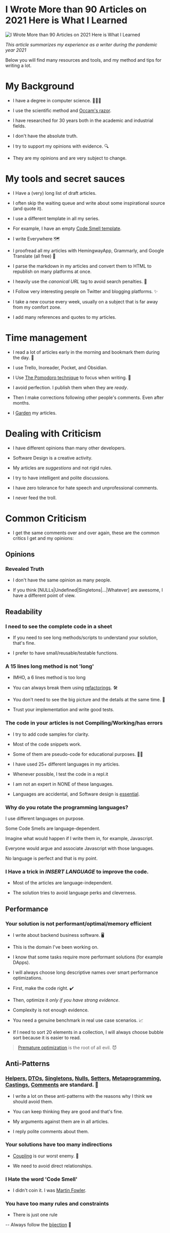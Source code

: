 # I Wrote More than 90 Articles on 2021 Here is What I Learned

![I Wrote More than 90 Articles on 2021 Here is What I Learned](I%20Wrote%20More%20than%2090%20Articles%20on%202021%20Here%20is%20What%20I%20Learned.jpg)

*This article summarizes my experience as a writer during the pandemic year 2021*

Below you will find many resources and tools, and my method and tips for writing a lot.

# My Background

- I have a degree in computer science. 👨🏽‍🔬

- I use the scientific method and [Occam's razor](https://en.wikipedia.org/wiki/Occam%27s_razor).

- I have researched for 30 years both in the academic and industrial fields.

- I don't have the absolute truth. 

- I try to support my opinions with evidence. 🔍

- They are my opinions and are very subject to change.

# My tools and secret sauces

- I Have a (very) long list of draft articles.

- I often skip the waiting queue and write about some inspirational source (and quote it).

- I use a different template in all my series. 

- For example, I have an empty [Code Smell template](https://maximilianocontieri/series/code-smells).

- I write Everywhere 🗺️

- I proofread all my articles with HemingwayApp, Grammarly, and Google Translate (all free) 🔡

- I parse the markdown in my articles and convert them to HTML to republish on many platforms at once. 

- I heavily use the *canonical URL* tag to avoid search penalties. 🔎

- I Follow very interesting people on Twitter and blogging platforms. ✨

- I take a new course every week, usually on a subject that is far away from my comfort zone.

- I add many references and quotes to my articles.

# Time management

- I read a lot of articles early in the morning and bookmark them during the day. 🌅

- I use Trello, Inoreader, Pocket, and Obsidian.

- I Use [The Pomodoro technique](https://github.com/mcsee/Software-Design-Articles/tree/main/Articles/Productivity/16%20Simple%20Tips%20to%20Boost%20Your%20Productivity%20x10/readme.md) to focus when writing. 🍅

- I avoid perfection. I publish them when they are *ready*. 

- Then I make corrections following other people's comments. Even after months.

- I [Garden](https://github.com/mcsee/Software-Design-Articles/tree/main/Articles/Blogging/Today%20I%20Learned%20the%20Concept%20of%20Gardening/readme.md) my articles.

# Dealing with Criticism

- I have different opinions than many other developers.

- Software Design is a creative activity. 

- My articles are *suggestions* and not rigid rules.

- I try to have intelligent and polite discussions.

- I have zero tolerance for hate speech and unprofessional comments.

- I never feed the troll.

# Common Criticism

- I get the same comments over and over again, these are the common critics I get and my opinions:

## Opinions

### Revealed Truth

- I don't have the same opinion as many people.

- If you think [NULLs|Undefined|Singletons|...|Whatever] are awesome, I have a different point of view.

## Readability

### I need to see the complete code in a sheet

- If you need to see long methods/scripts to understand your solution, that's fine.

- I prefer to have small/reusable/testable functions.

### A 15 lines long method is not 'long'

- IMHO, a 6 lines method is too long

- You can always break them using [refactorings](https://github.com/mcsee/Software-Design-Articles/tree/main/Articles/Refactorings/Refactoring%20002%20-%20Extract%20Method/readme.md).  🛠️

- You don't need to see the big picture and the details at the same time. 🌳

- Trust your implementation and write good tests.

### The code in your articles is not Compiling/Working/has errors

- I try to add code samples for clarity.

- Most of the code snippets work.

- Some of them are pseudo-code for educational purposes. 👨‍🏫

- I have used 25+ different languages in my articles.

- Whenever possible, I test the code in a repl.it

- I am not an expert in NONE of these languages.

- Languages are accidental, and Software design is [essential](https://github.com/mcsee/Software-Design-Articles/tree/main/Articles/Theory/No%20Silver%20Bullet/readme.md).

### Why do you rotate the programming languages?

I use different languages on purpose.

Some Code Smells are language-dependent.

Imagine what would happen if I write them in, for example, Javascript.

Everyone would argue and associate Javascript with those languages.

No language is perfect and that is my point.

### I Have a trick in *INSERT LANGUAGE* to improve the code.

- Most of the articles are language-independent.

- The solution tries to avoid language perks and cleverness.

## Performance

### Your solution is not performant/optimal/memory efficient

- I write about backend business software. 🖥️

- This is the domain I've been working on.

- I know that some tasks require more performant solutions (for example DApps).

- I will always choose long descriptive names over smart performance optimizations.

- First, make the code right. ✔️

- Then, optimize it *only if you have strong evidence*.

- Complexity is not enough evidence. 

- You need a genuine benchmark in real use case scenarios. 📈

- If I need to sort 20 elements in a collection, I will always choose bubble sort because it is easier to read.

> [Premature optimization](https://github.com/mcsee/Software-Design-Articles/tree/main/Articles/Code%20Smells/Code%20Smell%2020%20-%20Premature%20Optimization/readme.md) is the root of all evil. 😈

## Anti-Patterns

### [Helpers](https://github.com/mcsee/Software-Design-Articles/tree/main/Articles/Code%20Smells/Code%20Smell%2022%20-%20Helpers/readme.md), [DTOs](https://github.com/mcsee/Software-Design-Articles/tree/main/Articles/Code%20Smells/Code%20Smell%2040%20-%20DTOs/readme.md), [Singletons](https://github.com/mcsee/Software-Design-Articles/tree/main/Articles/Code%20Smells/Code%20Smell%2032%20-%20Singletons/readme.md), [Nulls](https://github.com/mcsee/Software-Design-Articles/tree/main/Articles/Code%20Smells/Code%20Smell%20%2012%20-%20Null/readme.md), [Setters](https://github.com/mcsee/Software-Design-Articles/tree/main/Articles/Code%20Smells/Code%20Smell%2028%20-%20Setters/readme.md), [Metaprogramming](https://github.com/mcsee/Software-Design-Articles/tree/main/Articles/Theory/Laziness%20I%20-%20Metaprogramming/readme.md), [Castings](https://github.com/mcsee/Software-Design-Articles/tree/main/Articles/Code%20Smells/Code%20Smell%2069%20-%20Big%20Bang%20(JavaScript%20Ridiculous%20Castings)/readme.md), [Comments](https://github.com/mcsee/Software-Design-Articles/tree/main/Articles/Code%20Smells/Code%20Smell%20%2005%20-%20Comment%20Abusers/readme.md) are standard. 🙈

- I write a lot on these anti-patterns with the reasons why I think we should avoid them.

- You can keep thinking they are good and that's fine.

- My arguments against them are in all articles.

- I reply polite comments about them.

### Your solutions have too many indirections

- [Coupling](https://github.com/mcsee/Software-Design-Articles/tree/main/Articles/Theory/Coupling%20-%20The%20one%20and%20only%20software%20design%20problem/readme.md) is our worst enemy. 🙅

- We need to avoid direct relationships.

### I Hate the word 'Code Smell'

- I didn't coin it. I was [Martin Fowler](https://martinfowler.com/books/refactoring.html).

### You have too many rules and constraints 

- There is just one rule

-- Always follow the [bijection](https://github.com/mcsee/Software-Design-Articles/tree/main/Articles/Theory/The%20One%20and%20Only%20Software%20Design%20Principle/readme.md) 🔀